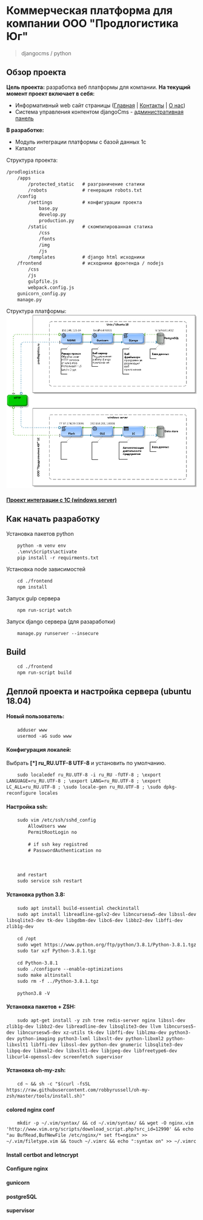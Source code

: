 # Коммерческая платформа для компании ООО "Продлогистика Юг"
>djangocms / python
## Обзор проекта
<b>Цель проекта:</b> разработка веб платформы для компании.
<b>На текущий момент проект включает в себя:</b>
  * Информативный web сайт страницы ([Главная](https://prodlogistica.ru/ru/) | [Контакты](https://prodlogistica.ru/ru/kontakty/) | [О нас](https://prodlogistica.ru/ru/o-kompanii/))
  * Система управления контентом djangoCms - [административная панель](https://prodlogistica.ru/ru/admin)

<b>В разработке:</b>
  * Модуль интеграции платформы с базой данных 1с
  * Каталог
  
Структура проекта:

    /prodlogistica
        /apps
            /protected_static   # разграничение статики
            /robots             # генерация robots.txt
        /config
            /settings           # конфигурации проекта
                base.py
                develop.py
                production.py
            /static             # скомпилированная статика
                /css
                /fonts
                /img
                /js
            /templates          # django html исходники
        /frontend               # исходники фронтенда / nodejs 
            /css
            /js
            gulpfile.js
            webpack.config.js
        gunicorn_config.py
        manage.py
        
Структура платформы:  
![Структура платформы](media/platform_structure.png)
#### [Проект интеграции с 1С (windows server)](https://github.com/hustonCun/prodlogistica-1C-server) 

## Как начать разработку
Установка пакетов python
```shell script
    python -m venv env
    .\env\Scripts\activate
    pip install -r requirments.txt
```

Установка node зависимостей
```shell script
    cd ./frontend
    npm install
```

Запуск gulp сервера
```shell script
    npm run-script watch
```

Запуск django сервера (для разаработки)
```shell script
    manage.py runserver --insecure
```

## Build

```shell script
    cd ./frontend
    npm run-script build
```

## Деплой проекта и настройка сервера (ubuntu 18.04)
#### Новый пользователь:
```shell script
    adduser www
    usermod -aG sudo www
```

#### Конфигурация локалей:
Выбрать <b>[*] ru_RU.UTF-8 UTF-8</b> и установить по умолчанию.

```shell script
    sudo localedef ru_RU.UTF-8 -i ru_RU -fUTF-8 ; \export LANGUAGE=ru_RU.UTF-8 ; \export LANG=ru_RU.UTF-8 ; \export LC_ALL=ru_RU.UTF-8 ; \sudo locale-gen ru_RU.UTF-8 ; \sudo dpkg-reconfigure locales
```


#### Настройка ssh:

```shell script
    sudo vim /etc/ssh/sshd_config
        AllowUsers www
        PermitRootLogin no
    
        # if ssh key registred
        # PasswordAuthentication no

    

    and restart
    sudo service ssh restart
```

#### Установка python 3.8:

```shell script
    sudo apt install build-essential checkinstall
    sudo apt install libreadline-gplv2-dev libncursesw5-dev libssl-dev libsqlite3-dev tk-dev libgdbm-dev libc6-dev libbz2-dev libffi-dev zlib1g-dev
    
    cd /opt
    sudo wget https://www.python.org/ftp/python/3.8.1/Python-3.8.1.tgz
    sudo tar xzf Python-3.8.1.tgz
    
    cd Python-3.8.1
    sudo ./configure --enable-optimizations
    sudo make altinstall
    sudo rm -f ../Python-3.8.1.tgz
    
    python3.8 -V
```

#### Установка пакетов + ZSH:
```shell script
    sudo apt-get install -y zsh tree redis-server nginx libssl-dev zlib1g-dev libbz2-dev libreadline-dev libsqlite3-dev llvm libncurses5-dev libncursesw5-dev xz-utils tk-dev libffi-dev liblzma-dev python3-dev python-imaging python3-lxml libxslt-dev python-libxml2 python-libxslt1 libffi-dev libssl-dev python-dev gnumeric libsqlite3-dev libpq-dev libxml2-dev libxslt1-dev libjpeg-dev libfreetype6-dev libcurl4-openssl-dev screenfetch supervisor
```

#### Установка oh-my-zsh:
```shell script
    cd ~ && sh -c "$(curl -fsSL https://raw.githubusercontent.com/robbyrussell/oh-my-zsh/master/tools/install.sh)"
```

#### colored nginx conf
```shell script
    mkdir -p ~/.vim/syntax/ && cd ~/.vim/syntax/ && wget -O nginx.vim 'http://www.vim.org/scripts/download_script.php?src_id=12990' && echo "au BufRead,BufNewFile /etc/nginx/* set ft=nginx" >> ~/.vim/filetype.vim && touch ~/.vimrc && echo ":syntax on" >> ~/.vimrc
```

#### Install certbot and letncrypt
#### Configure nginx
#### gunicorn
#### postgreSQL
#### supervisor

